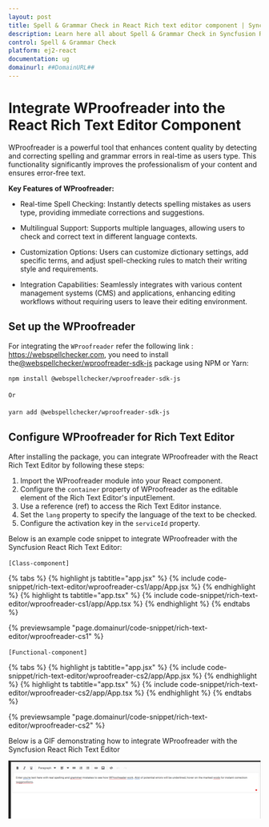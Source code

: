 ```yaml
---
layout: post
title: Spell & Grammar Check in React Rich text editor component | Syncfusion
description: Learn here all about Spell & Grammar Check in Syncfusion React Rich text editor component of Syncfusion Essential JS 2 and more.
control: Spell & Grammar Check
platform: ej2-react
documentation: ug
domainurl: ##DomainURL##
---
```


# Integrate WProofreader into the React Rich Text Editor Component

WProofreader is a powerful tool that enhances content quality by detecting and correcting spelling and grammar errors in real-time as users type. This functionality significantly improves the professionalism of your content and ensures error-free text.

**Key Features of WProofreader:**

* Real-time Spell Checking: Instantly detects spelling mistakes as users type, providing immediate corrections and suggestions.

* Multilingual Support: Supports multiple languages, allowing users to check and correct text in different language contexts.

* Customization Options: Users can customize dictionary settings, add specific terms, and adjust spell-checking rules to match their writing style and requirements.

* Integration Capabilities: Seamlessly integrates with various content management systems (CMS) and applications, enhancing editing workflows without requiring users to leave their editing environment.

## Set up the WProofreader

For integrating the `WProofreader` refer the following link : https://webspellchecker.com, you need to install the[@webspellchecker/wproofreader-sdk-js](https://www.npmjs.com/package/@webspellchecker/wproofreader-sdk-js) package using NPM or Yarn:

```bash
npm install @webspellchecker/wproofreader-sdk-js

Or

yarn add @webspellchecker/wproofreader-sdk-js

```
## Configure WProofreader for Rich Text Editor

After installing the package, you can integrate WProofreader with the React Rich Text Editor by following these steps:

1. Import the WProofreader module into your React component.
2. Configure the `container` property of WProofreader as the editable element of the Rich Text Editor's inputElement.
3. Use a reference (ref) to access the Rich Text Editor instance.
4. Set the `lang` property to specify the language of the text to be checked.
5. Configure the activation key in the `serviceId` property.

Below is an example code snippet to integrate WProofreader with the Syncfusion React Rich Text Editor:

`[Class-component]`

{% tabs %}
{% highlight js tabtitle="app.jsx" %}
{% include code-snippet/rich-text-editor/wproofreader-cs1/app/App.jsx %}
{% endhighlight %}
{% highlight ts tabtitle="app.tsx" %}
{% include code-snippet/rich-text-editor/wproofreader-cs1/app/App.tsx %}
{% endhighlight %}
{% endtabs %}

 {% previewsample "page.domainurl/code-snippet/rich-text-editor/wproofreader-cs1" %}

`[Functional-component]`

{% tabs %}
{% highlight js tabtitle="app.jsx" %}
{% include code-snippet/rich-text-editor/wproofreader-cs2/app/App.jsx %}
{% endhighlight %}
{% highlight ts tabtitle="app.tsx" %}
{% include code-snippet/rich-text-editor/wproofreader-cs2/app/App.tsx %}
{% endhighlight %}
{% endtabs %}

 {% previewsample "page.domainurl/code-snippet/rich-text-editor/wproofreader-cs2" %}

Below is a GIF demonstrating how to integrate WProofreader with the Syncfusion React Rich Text Editor

![WebSpellChecker](images/spell-grammar-check.gif)